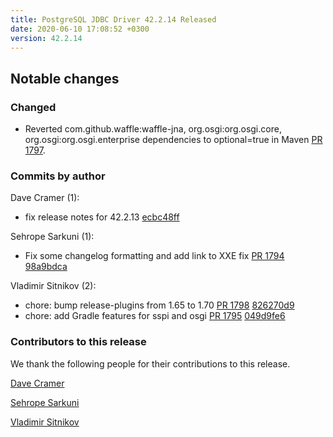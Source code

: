 ```yaml
---
title: PostgreSQL JDBC Driver 42.2.14 Released
date: 2020-06-10 17:08:52 +0300
version: 42.2.14
---
```


## Notable changes

### Changed

* Reverted com.github.waffle:waffle-jna, org.osgi:org.osgi.core, org.osgi:org.osgi.enterprise dependencies to optional=true in Maven [PR 1797](https://github.com/pgjdbc/pgjdbc/pull/1797).

<!--more-->

### Commits by author

Dave Cramer (1):

* fix release notes for 42.2.13 [ecbc48ff](https://github.com/pgjdbc/pgjdbc/commit/ecbc48ff6ad293a2555465d4f7fb6a33a403af26)

Sehrope Sarkuni (1):

* Fix some changelog formatting and add link to XXE fix [PR 1794](https://github.com/pgjdbc/pgjdbc/pull/1794) [98a9bdca](https://github.com/pgjdbc/pgjdbc/commit/98a9bdcabf24a071e7db97bc2aab9c0f4a66e5d5)

Vladimir Sitnikov (2):

* chore: bump release-plugins from 1.65 to 1.70 [PR 1798](https://github.com/pgjdbc/pgjdbc/pull/1798) [826270d9](https://github.com/pgjdbc/pgjdbc/commit/826270d9825dff2f8e26954128e0d000a2c32328)
* chore: add Gradle features for sspi and osgi [PR 1795](https://github.com/pgjdbc/pgjdbc/pull/1795) [049d9fe6](https://github.com/pgjdbc/pgjdbc/commit/049d9fe633d4e58dd4b8bb1259345987b036839c)

### Contributors to this release

We thank the following people for their contributions to this release.

[Dave Cramer](davec@postgresintl.com)

[Sehrope Sarkuni](https://github.com/sehrope)

[Vladimir Sitnikov](https://github.com/vlsi)
